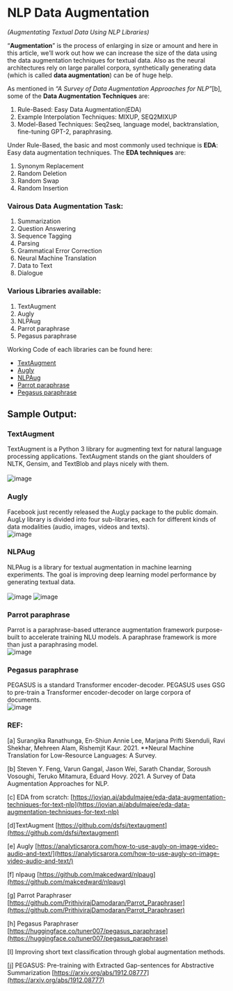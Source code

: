 # NLP Data Augmentation

*(Augmentating Textual Data Using NLP Libraries)*

“**Augmentation**” is the process of enlarging in size or amount and here in this article, we’ll work out how we can increase the size of the data using the data augmentation techniques for textual data. Also as the neural architectures rely on large parallel corpora, synthetically generating data (which is called **data augmentation**) can be of huge help.

As mentioned in <i>“A Survey of Data Augmentation Approaches for NLP”</i>[b], some of the **Data Augmentation Techniques** are:

1. Rule-Based: Easy Data Augmentation(EDA)
2. Example Interpolation Techniques: MIXUP, SEQ2MIXUP
3. Model-Based Techniques: Seq2seq, language model, backtranslation, fine-tuning GPT-2, paraphrasing.

Under Rule-Based, the basic and most commonly used technique is **EDA**: Easy data augmentation techniques. The **EDA techniques** are:

1. Synonym Replacement
2. Random Deletion
3. Random Swap
4. Random Insertion

### **Vairous Data Augmentation Task**:

1. Summarization
2. Question Answering
3. Sequence Tagging
4. Parsing
5. Grammatical Error Correction
6. Neural Machine Translation
7. Data to Text
8. Dialogue

### **Various Libraries available:**

1. TextAugment
2. Augly
3. NLPAug
4. Parrot paraphrase
5. Pegasus paraphrase

Working Code of each libraries can be found here:

* [TextAugment](https://github.com/pemagrg1/nlp-data-augmentation/blob/main/notebooks/TextAugment_notebook.ipynb)
* [Augly](https://github.com/pemagrg1/nlp-data-augmentation/blob/main/notebooks/Augly_notebook.ipynb)
* [NLPAug](https://github.com/pemagrg1/nlp-data-augmentation/blob/main/notebooks/NLPAug_notebook.ipynb)
* [Parrot paraphrase](https://github.com/pemagrg1/nlp-data-augmentation/blob/main/notebooks/Parrot_paraphrase_notebook.ipynb)
* [Pegasus paraphrase](https://github.com/pemagrg1/nlp-data-augmentation/blob/main/notebooks/Pegasus_paraphrase_notebook.ipynb)

## Sample Output:
### TextAugment
TextAugment is a Python 3 library for augmenting text for natural language processing applications. TextAugment stands on the giant shoulders of NLTK, Gensim, and TextBlob and plays nicely with them.<br><br>
![image](https://user-images.githubusercontent.com/30492527/154437725-e220fa41-3bbf-4d74-b34a-127a32c5c446.png)


### Augly
Facebook just recently released the AugLy package to the public domain. AugLy library is divided into four sub-libraries, each for different kinds of data modalities (audio, images, videos and texts).<br>
![image](https://user-images.githubusercontent.com/30492527/154438419-0e5f2cf8-5f32-44e9-ab26-c1e105f94046.png)


### NLPAug
NLPAug is a library for textual augmentation in machine learning experiments. The goal is improving deep learning model performance by generating textual data.<br><br>
![image](https://user-images.githubusercontent.com/30492527/154438162-d563eaaa-9626-494b-9e6a-a9c863d5d8b5.png)
![image](https://user-images.githubusercontent.com/30492527/154438215-84771e31-65bb-44e9-ada4-b8b5266c0f51.png)


### Parrot paraphrase
Parrot is a paraphrase-based utterance augmentation framework purpose-built to accelerate training NLU models. A paraphrase framework is more than just a paraphrasing model.<br>
![image](https://user-images.githubusercontent.com/30492527/154438574-085d450f-144d-4077-b7c7-85e1b29f9221.png)


### Pegasus paraphrase
PEGASUS is a standard Transformer encoder-decoder. PEGASUS uses GSG to pre-train a Transformer encoder-decoder on large corpora of documents.<br>
![image](https://user-images.githubusercontent.com/30492527/154438878-d0701f27-9223-4a92-9c43-e4f1eb416e76.png)


### REF:

[a] Surangika Ranathunga, En-Shiun Annie Lee, Marjana Prifti Skenduli, Ravi Shekhar, Mehreen Alam, Rishemjit Kaur. 2021. **Neural Machine Translation for Low-Resource Languages: A Survey.

[b] Steven Y. Feng, Varun Gangal, Jason Wei, Sarath Chandar, Soroush Vosoughi, Teruko Mitamura, Eduard Hovy. 2021. A Survey of Data Augmentation Approaches for NLP.

[c] EDA from scratch: [https://jovian.ai/abdulmajee/eda-data-augmentation-techniques-for-text-nlp](https://jovian.ai/abdulmajee/eda-data-augmentation-techniques-for-text-nlp)

[d]TextAugment [https://github.com/dsfsi/textaugment](https://github.com/dsfsi/textaugment)

[e] Augly [https://analyticsarora.com/how-to-use-augly-on-image-video-audio-and-text/](https://analyticsarora.com/how-to-use-augly-on-image-video-audio-and-text/)

[f] nlpaug [https://github.com/makcedward/nlpaug](https://github.com/makcedward/nlpaug)

[g] Parrot Paraphraser [https://github.com/PrithivirajDamodaran/Parrot_Paraphraser](https://github.com/PrithivirajDamodaran/Parrot_Paraphraser)

[h] Pegasus Paraphraser [https://huggingface.co/tuner007/pegasus_paraphrase](https://huggingface.co/tuner007/pegasus_paraphrase)

[I] Improving short text classification through global augmentation methods.

[j] PEGASUS: Pre-training with Extracted Gap-sentences for Abstractive Summarization [https://arxiv.org/abs/1912.08777](https://arxiv.org/abs/1912.08777)
